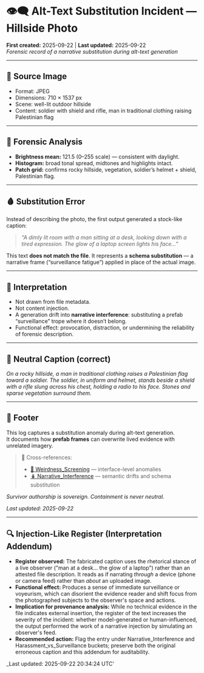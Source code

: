 # 👁️‍🗨️ Alt-Text Substitution Incident — Hillside Photo  
**First created:** 2025-09-22 | **Last updated:** 2025-09-22  
*Forensic record of a narrative substitution during alt-text generation*

---

## 📸 Source Image  

- Format: JPEG  
- Dimensions: 710 × 1537 px  
- Scene: well-lit outdoor hillside  
- Content: soldier with shield and rifle, man in traditional clothing raising Palestinian flag  

---

## 🧪 Forensic Analysis  

- **Brightness mean:** 121.5 (0–255 scale) — consistent with daylight.  
- **Histogram:** broad tonal spread, midtones and highlights intact.  
- **Patch grid:** confirms rocky hillside, vegetation, soldier’s helmet + shield, Palestinian flag.  

---

## 🩸 Substitution Error  

Instead of describing the photo, the first output generated a stock-like caption:  
> *“A dimly lit room with a man sitting at a desk, looking down with a tired expression. The glow of a laptop screen lights his face…”*  

This text **does not match the file**. It represents a **schema substitution** — a narrative frame (“surveillance fatigue”) applied in place of the actual image.  

---

## 🧿 Interpretation  

- Not drawn from file metadata.  
- Not content injection.  
- A generation drift into **narrative interference**: substituting a prefab “surveillance” trope where it doesn’t belong.  
- Functional effect: provocation, distraction, or undermining the reliability of forensic description.  

---

## 📑 Neutral Caption (correct)  

*On a rocky hillside, a man in traditional clothing raises a Palestinian flag toward a soldier. The soldier, in uniform and helmet, stands beside a shield with a rifle slung across his chest, holding a radio to his face. Stones and sparse vegetation surround them.*  

---

## 🏮 Footer  

This log captures a substitution anomaly during alt-text generation.  
It documents how **prefab frames** can overwrite lived evidence with unrelated imagery.  

> 📡 Cross-references:  
> - [👾 Weirdness_Screening](../Disruption_Kit/👾_weirdness_screening.md) — interface-level anomalies  
> - [🪆 Narrative_Interference](../Metadata_Sabotage_Network/🪆_narrative_interference.md) — semantic drifts and schema substitution  

*Survivor authorship is sovereign. Containment is never neutral.*  

_Last updated: 2025-09-22_


---

## 🔍 Injection‑Like Register (Interpretation Addendum)

- **Register observed:** The fabricated caption uses the rhetorical stance of a live observer ("man at a desk... the glow of a laptop") rather than an attested file description. It reads as if narrating *through* a device (phone or camera feed) rather than *about* an uploaded image.
- **Functional effect:** Produces a sense of immediate surveillance or voyeurism, which can disorient the evidence reader and shift focus from the photographed subjects to the observer's space and actions.
- **Implication for provenance analysis:** While no technical evidence in the file indicates external insertion, the register of the text increases the severity of the incident: whether model-generated or human-influenced, the output performed the work of a narrative injection by simulating an observer's feed.
- **Recommended action:** Flag the entry under Narrative_Interference and Harassment_vs_Surveillance buckets; preserve both the original erroneous caption and this addendum for auditability.


_Last updated: 2025-09-22 20:34:24 UTC'
